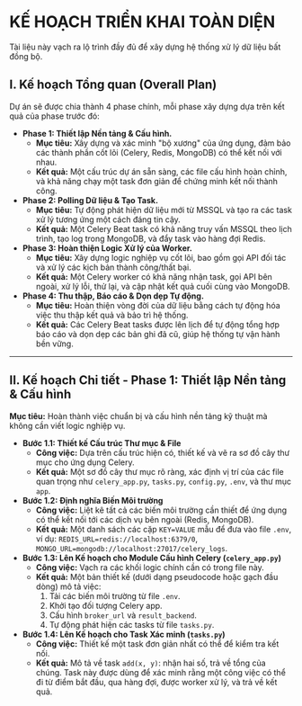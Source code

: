 # KẾ HOẠCH TRIỂN KHAI TOÀN DIỆN
Tài liệu này vạch ra lộ trình đầy đủ để xây dựng hệ thống xử lý dữ liệu bất đồng bộ.
## I. Kế hoạch Tổng quan (Overall Plan)
Dự án sẽ được chia thành 4 phase chính, mỗi phase xây dựng dựa trên kết quả của phase trước đó:
-   **Phase 1: Thiết lập Nền tảng & Cấu hình.**
    -   **Mục tiêu:** Xây dựng và xác minh "bộ xương" của ứng dụng, đảm bảo các thành phần cốt lõi (Celery, Redis, MongoDB) có thể kết nối với nhau.
    -   **Kết quả:** Một cấu trúc dự án sẵn sàng, các file cấu hình hoàn chỉnh, và khả năng chạy một task đơn giản để chứng minh kết nối thành công.
-   **Phase 2: Polling Dữ liệu & Tạo Task.**
    -   **Mục tiêu:** Tự động phát hiện dữ liệu mới từ MSSQL và tạo ra các task xử lý tương ứng một cách đáng tin cậy.
    -   **Kết quả:** Một Celery Beat task có khả năng truy vấn MSSQL theo lịch trình, tạo log trong MongoDB, và đẩy task vào hàng đợi Redis.
-   **Phase 3: Hoàn thiện Logic Xử lý của Worker.**
    -   **Mục tiêu:** Xây dựng logic nghiệp vụ cốt lõi, bao gồm gọi API đối tác và xử lý các kịch bản thành công/thất bại.
    -   **Kết quả:** Một Celery worker có khả năng nhận task, gọi API bên ngoài, xử lý lỗi, thử lại, và cập nhật kết quả cuối cùng vào MongoDB.
-   **Phase 4: Thu thập, Báo cáo & Dọn dẹp Tự động.**
    -   **Mục tiêu:** Hoàn thiện vòng đời của dữ liệu bằng cách tự động hóa việc thu thập kết quả và bảo trì hệ thống.
    -   **Kết quả:** Các Celery Beat tasks được lên lịch để tự động tổng hợp báo cáo và dọn dẹp các bản ghi đã cũ, giúp hệ thống tự vận hành bền vững.
---
## II. Kế hoạch Chi tiết - Phase 1: Thiết lập Nền tảng & Cấu hình
**Mục tiêu:** Hoàn thành việc chuẩn bị và cấu hình nền tảng kỹ thuật mà không cần viết logic nghiệp vụ.
-   **Bước 1.1: Thiết kế Cấu trúc Thư mục & File**
    -   **Công việc:** Dựa trên cấu trúc hiện có, thiết kế và vẽ ra sơ đồ cây thư mục cho ứng dụng Celery.
    -   **Kết quả:** Một sơ đồ cây thư mục rõ ràng, xác định vị trí của các file quan trọng như `celery_app.py`, `tasks.py`, `config.py`, `.env`, và thư mục `app`.
-   **Bước 1.2: Định nghĩa Biến Môi trường**
    -   **Công việc:** Liệt kê tất cả các biến môi trường cần thiết để ứng dụng có thể kết nối tới các dịch vụ bên ngoài (Redis, MongoDB).
    -   **Kết quả:** Một danh sách các cặp `KEY=VALUE` mẫu để đưa vào file `.env`, ví dụ: `REDIS_URL=redis://localhost:6379/0`, `MONGO_URL=mongodb://localhost:27017/celery_logs`.
-   **Bước 1.3: Lên Kế hoạch cho Module Cấu hình Celery (`celery_app.py`)**
    -   **Công việc:** Vạch ra các khối logic chính cần có trong file này.
    -   **Kết quả:** Một bản thiết kế (dưới dạng pseudocode hoặc gạch đầu dòng) mô tả việc:
        1.  Tải các biến môi trường từ file `.env`.
        2.  Khởi tạo đối tượng Celery app.
        3.  Cấu hình `broker_url` và `result_backend`.
        4.  Tự động phát hiện các tasks từ file `tasks.py`.
-   **Bước 1.4: Lên Kế hoạch cho Task Xác minh (`tasks.py`)**
    -   **Công việc:** Thiết kế một task đơn giản nhất có thể để kiểm tra kết nối.
    -   **Kết quả:** Mô tả về task `add(x, y)`: nhận hai số, trả về tổng của chúng. Task này được dùng để xác minh rằng một công việc có thể đi từ điểm bắt đầu, qua hàng đợi, được worker xử lý, và trả về kết quả.